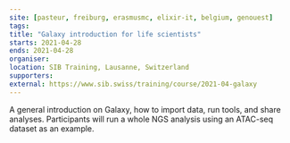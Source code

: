```yaml
---
site: [pasteur, freiburg, erasmusmc, elixir-it, belgium, genouest]
tags:
title: "Galaxy introduction for life scientists"
starts: 2021-04-28
ends: 2021-04-28
organiser:
location: SIB Training, Lausanne, Switzerland
supporters:
external: https://www.sib.swiss/training/course/2021-04-galaxy
---
```


A general introduction on Galaxy, how to import data, run tools, and share analyses. Participants will run a whole NGS analysis using an ATAC-seq dataset as an example. 